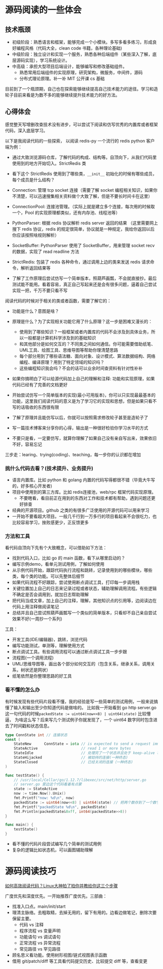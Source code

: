 # 源码阅读的一些体会

## 技术瓶颈

- 初级阶段：熟悉语言和框架，能够完成一个小模块。多写多看多练习，形成良好编程风格（代码大全，clean code 书籍，各种理论基础)
- 中级阶段：独立设计和实现一个服务，熟悉各种后端组件（某些深入了解，底层源码实现），学习系统设计。
- 中高级：承担大型项目后端设计，能够编写和修改基础组件。
  - 熟悉常用后端组件的实现原理，研究架构，微服务，中间件，源码
  - 分布式理论原理。补一补 MIT 公开课 cs 基础

目前到了一个瓶颈期，自己也在探索能够继续提高自己技术能力的途径。学习和造轮子目前来看是为数不多的能够继续提升技术能力的好方法。

## 心得体会

感觉整天写增删改查技术没有进步，可以尝试下阅读和仿写优秀的内置库或者框架代码，深入底层学习。

以下是我阅读代码的一些探索， 以阅读 redis-py 一个流行的 redis python 客户端为例：

-  通过大致浏览源码仓库，了解代码的构成、结构等。自顶向下，从我们代码里使用到的地方开始切入。StrictRedis 类
-  看下这个 StrictRedis 使用到了哪些类，`__init__` 初始化的时候有哪些成员，每个成员是什么结构？

  - Connection: 管理 tcp socket 连接（需要了解 socket 编程相关知识，如果你不清楚，可以迅速搜集相关资料做个大致了解，但是不要长时间卡在这里）
  - ConnectionPool: 连接池管理。（实际上就是建立多个连接，每次用的时候取一个，Pool 的实现原理都类似，还有内存池、线程池等）
  - PythonParser: 根据 redis 协议解析 redis server 返回的结果 （这里需要网上搜下 redis 协议，redis 的规定很简单，协议就是一种规定，我给你返回以后你应该按照啥规则解析）
  - SocketBuffer: PythonParser 使用了 SocketBuffer，用来管理 socket recv 的数据，实现了 read readline 方法
  - StrictRedis: 包装了 redis 各种命令，通过调用上边的类来发送 redis 请求命令，解析返回结果等

- 了解了工作原理后尝试仿写一个简单版本，照葫芦画瓢，不会就直接抄。最后测试能不能用。看着容易，真正自己写起来还是会有很多问题，逼着自己尝试实现一把，千万不要只看不写


阅读代码的时候对于相关的类或者函数，需要了解它的：

- 功能是什么？意图是啥？
- 原理是什么？为了实现相关功能它用了什么原理？这一步是困难又漫长的：

  - 使用到了哪些知识？一般框架或者内置库的代码不会涉及到具体业务，所以一般都是计算机科学涉及到的基础知识
  - 和其他部分是如何交互的？不同类之间如何通信。你可能需要借助纸笔、UML工具、绘图工具、思维导图等帮助你理清楚思路
  - 每个部分用到了哪些语法糖、面向对象、设计模式、算法数据结构、网络编程、编译原理？用到了特定领域的知识吗？
  - 这些编程知识我会吗？不会的话可以业余时间查资料有针对性补补

- 如果你搞明白了可以给源代码加上自己的理解和注释: 功能和实现原理，如果代码已经有了完善的文档更好
- 开始尝试仿写一个简单版本的实现(最小可用版本)，你可以只实现最最基本的功能，这里我们阅读代码的意义是为了学习它的实现和思想，但是如果只看不写的话吸收的东西很有限
- 了解了原理并且能仿写以后，你就可以按照需求修改轮子甚至是造轮子了
- 写一篇技术博客来分享你的心得，输出是一种很好检验你学习水平的方式
- 不要只是看，一定要仿写，就算你理解了如果自己没有亲自写出来，效果依旧不好，容易忘记

三步走：learing、trying(coding)、teaching，每一步你的认识都在增加


### 挑什么代码去看？(技术提升、业务提升)

- 语言内置库。比如 python 和 golang 内置的代码写得都很不错（毕竟大牛写的，好多核心开发者)
- 项目中使用到的第三方库。比如 redis连接池，web/rpc 框架代码实现原理。
  - 不要瞎看，看目前正在用到的东西对工作和技术都有帮助，遇到问题还更好排查
- 经典的开源项目。github 之类的有很多广泛使用的开源代码可以用来学习
- 一开始不要看超大项目。一般几千行到一万多行的项目看起来不会很吃力，也比较容易学习，挫败感更少，正反馈更多

### 方法和工具

看代码自顶向下先有个大致概念，可以借助如下方法：

- 找到代码入口，比如 go 的 main 函数，看下从哪里启动的？
- 编写示例demo，看单元测试用例，了解如何使用
- 从示例代码开始，跟踪代码执行流程和跳转，记录使用到的哪些模块，哪些类，每个类的功能。可以先整体后细节
- 如果代码流程不好跟踪，尝试使用断点调试工具，打印每一步调用栈
- 关键位置加上自己的日志来记录过程或者状态，辅助理解调用流程。有些逻辑不确定是否会调用到，就加日志帮助理解
- 把代码当成文章，加上自己的注释，理解，其他知识点的引用等，边阅读边在代码上用注释做阅读笔记
- 总结并且自己尝试照葫芦画瓢写一个类似的简单版本，只看却不自己亲自尝试效果不好(一周抄一个系列)

工具：

- 开发工具(IDE/编辑器)，跳转，浏览代码
- 编写功能测试，单测等，理解使用方式
- 断点调试工具。有些调用流程可以通过断点调试工具一步步跟
- 流程图(一个调用流程)
- UML/思维导图等，画出各个部分如何交互的（包含关系，继承关系，调用关系，树状还是网状）
- 纸笔依然是你整理思路的好工具


### 看不懂的怎么办

有时候发现有些代码片段看不懂，我的经验是写一些简单的测试用例，一般来说搞懂了输入和输出至少你知道代码是做啥的。
比如我一开始看到 go http server.go这一句代码的时候`packedState := uint64(now<<8) | uint64(state)` 比较懵逼，
为啥这么写？后来写几个测试例子你就发现了，一个 uint64 数字同时包含进去了时间戳和状态信息。

```go
type ConnState int // 连接状态
const (
	StateNew      ConnState = iota // is expected to send a request immediately
	StateActive                    // read 1 or more bytes
	StateIdle                      // 处理完了一个状态并且处于 keep-alive 状态
	StateHijacked                  // 被劫持的连接(一种终态)
	StateClosed                    // 已经关闭的连接（一种终态)
)

func testState() {
	// /usr/local/Cellar/go/1.12.7/libexec/src/net/http/server.go
	// server.go 里边这个代码看着有点蒙
	state := StateActive
	now := time.Now().Unix()
	fmt.Printf("now: %d\n", now)
	packedState := uint64(now<<8) | uint64(state) // 把两个数存到了一个数字里，同时包含了时间和状态信息
	fmt.Printf("packedState %d\n", packedState)
	fmt.Println(packedState&0xff, int64(packedState>>8))
}

func main() {
	testState()
}
```

- 看不懂的代码片段尝试编写几个简单的测试用例
- 复杂的逻辑比如状态机，可以画图辅助理解


# 源码阅读技巧

[如何高效阅读代码？Linux大神拍了拍你并教给你这三个步骤](https://zhuanlan.zhihu.com/p/181507124)

广度优先和深度优先。一开始推荐广度优先。三部曲：

- 找准入口点。main/init/start
- 理清主脉络。去粗取精，去掉无用的，留下有用的。边看边做笔记，删除次要保留主要。
  - 代码 vs 注释
  - 程序流程 vs 变量声明
  - 功能语句 vs 调试语句
  - 正常流程 vs 异常流程
  - 常见路径 vs 罕见路径
- 顾名思义看功能。使用树形视图/链式视图表示函数
- 借用 git/patch/diff 等工具看代码提交历史、比较提交 diff 等，查看变更

